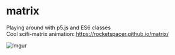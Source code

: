 # matrix
Playing around with p5.js and ES6 classes  
Cool scifi-matrix animation: https://rocketspacer.github.io/matrix/  

![Imgur](http://i.imgur.com/DKOXx65.gif)
